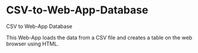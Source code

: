 # CSV-to-Web-App-Database
CSV to Web-App Database

This Web-App loads the data from a CSV file and creates a table on the web browser using HTML.
